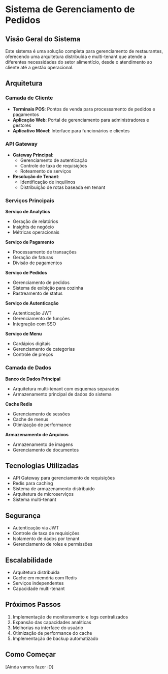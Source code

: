 # Sistema de Gerenciamento de Pedidos

## Visão Geral do Sistema
Este sistema é uma solução completa para gerenciamento de restaurantes, oferecendo uma arquitetura distribuída e multi-tenant que atende a diferentes necessidades do setor alimentício, desde o atendimento ao cliente até a gestão operacional.

## Arquitetura

### Camada de Cliente
- **Terminais POS**: Pontos de venda para processamento de pedidos e pagamentos
- **Aplicação Web**: Portal de gerenciamento para administradores e gestores
- **Aplicativo Móvel**: Interface para funcionários e clientes

### API Gateway
- **Gateway Principal**: 
  - Gerenciamento de autenticação
  - Controle de taxa de requisições
  - Roteamento de serviços
- **Resolução de Tenant**: 
  - Identificação de inquilinos
  - Distribuição de rotas baseada em tenant

### Serviços Principais

**Serviço de Analytics**
- Geração de relatórios
- Insights de negócio
- Métricas operacionais

**Serviço de Pagamento**
- Processamento de transações
- Geração de faturas
- Divisão de pagamentos

**Serviço de Pedidos**
- Gerenciamento de pedidos
- Sistema de exibição para cozinha
- Rastreamento de status

**Serviço de Autenticação**
- Autenticação JWT
- Gerenciamento de funções
- Integração com SSO

**Serviço de Menu**
- Cardápios digitais
- Gerenciamento de categorias
- Controle de preços

### Camada de Dados

**Banco de Dados Principal**
- Arquitetura multi-tenant com esquemas separados
- Armazenamento principal de dados do sistema

**Cache Redis**
- Gerenciamento de sessões
- Cache de menus
- Otimização de performance

**Armazenamento de Arquivos**
- Armazenamento de imagens
- Gerenciamento de documentos

## Tecnologias Utilizadas
- API Gateway para gerenciamento de requisições
- Redis para caching
- Sistema de armazenamento distribuído
- Arquitetura de microserviços
- Sistema multi-tenant

## Segurança
- Autenticação via JWT
- Controle de taxa de requisições
- Isolamento de dados por tenant
- Gerenciamento de roles e permissões

## Escalabilidade
- Arquitetura distribuída
- Cache em memória com Redis
- Serviços independentes
- Capacidade multi-tenant

## Próximos Passos
1. Implementação de monitoramento e logs centralizados
2. Expansão das capacidades analíticas
3. Melhorias na interface do usuário
4. Otimização de performance do cache
5. Implementação de backup automatizado

## Como Começar
[Ainda vamos fazer :D]
